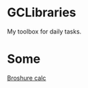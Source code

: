 # GCLibraries
My toolbox for daily tasks.

# Some
[Broshure calc](https://guardcat.github.io/GCLibraries/broshurePager/pager.html)